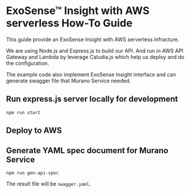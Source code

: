 # ExoSense™ Insight with AWS serverless How-To Guide

This guide provide an ExoSense Insight with AWS serverless infracture. 

We are using Node.js and Express.js to build our API.
And run in AWS API Gateway and Lambda by leverage Caludia.js which help us deploy and do the configuration.

The example code also implement ExoSense Insight interface and can generate swagger file that Murano Service needed.

## Run express.js server locally for development

```
npm run start
```

## Deploy to AWS 

## Generate YAML spec document for Murano Service

```
npm run gen-api-spec
```

The result file will be `swagger.yaml`.
